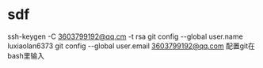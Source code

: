 # sdf
ssh-keygen -C 3603799192@qq.cm -t rsa
git config --global user.name luxiaolan6373
git config --global user.email 3603799192@qq.com
配置git在bash里输入
